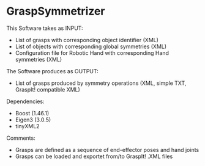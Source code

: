 GraspSymmetrizer
================

This Software takes as INPUT:

* List of grasps with corresponding object identifier (XML)
* List of objects with corresponding global symmetries (XML)
* Configuration file for Robotic Hand with corresponding Hand symmetries (XML)

The Software produces as OUTPUT:

* List of grasps produced by symmetry operations (XML, simple TXT, GraspIt! compatible XML)

Dependencies:

* Boost (1.46.1)
* Eigen3 (3.0.5)
* tinyXML2


Comments:

* Grasps are defined as a sequence of end-effector poses and hand joints
* Grasps can be loaded and exportet from/to GraspIt! .XML files
   
